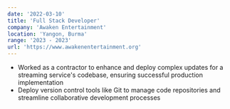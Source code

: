 ```yaml
---
date: '2022-03-10'
title: 'Full Stack Developer'
company: 'Awaken Entertainment'
location: 'Yangon, Burma'
range: '2023 - 2023'
url: 'https://www.awakenentertainment.org'
---
```


- Worked as a contractor to enhance and deploy complex updates for a streaming service's codebase, ensuring successful production implementation
- Deploy version control tools like Git to manage code repositories and streamline collaborative development processes
